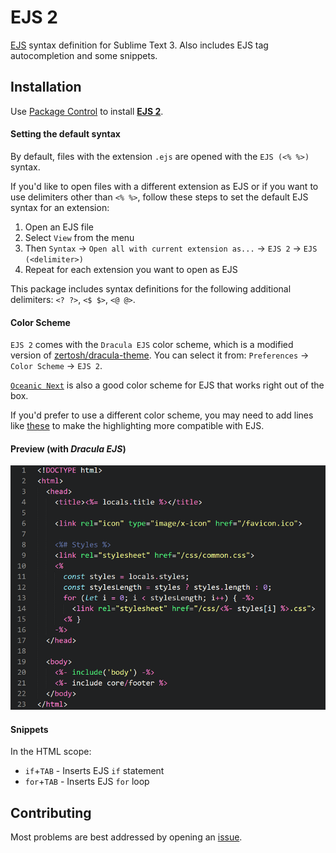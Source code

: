 # EJS 2

[EJS](http://ejs.co/) syntax definition for Sublime Text 3. Also includes EJS tag autocompletion and some snippets.

## Installation

Use [Package Control](https://packagecontrol.io/docs/usage) to install [**EJS 2**](https://packagecontrol.io/packages/EJS%202).

#### Setting the default syntax

By default, files with the extension `.ejs` are opened with the `EJS (<% %>)` syntax.

If you'd like to open files with a different extension as EJS or if you want to use delimiters other than `<% %>`, follow these steps to set the default EJS syntax for an extension:

1. Open an EJS file
2. Select `View` from the menu
3. Then `Syntax` &rarr; `Open all with current extension as...` &rarr; `EJS 2` &rarr; `EJS (<delimiter>)`
4. Repeat for each extension you want to open as EJS

This package includes syntax definitions for the following additional delimiters: `<? ?>`, `<$ $>`, `<@ @>`.

#### Color Scheme

`EJS 2` comes with the `Dracula EJS` color scheme, which is a modified version of [zertosh/dracula-theme](https://github.com/zertosh/dracula-theme/tree/dark). You can select it from: `Preferences` &rarr; `Color Scheme` &rarr; `EJS 2`.

[`Oceanic Next`](https://github.com/voronianski/oceanic-next-color-scheme) is also a good color scheme for EJS that works right out of the box.

If you'd prefer to use a different color scheme, you may need to add lines like [these](https://github.com/nwoltman/sublime-ejs/blob/master/Dracula%20EJS.YAML-tmTheme#L228-L241) to make the highlighting more compatible with EJS.

#### Preview (with *Dracula EJS*)

![](example.png)

#### Snippets

In the HTML scope:

+ `if`+`TAB` - Inserts EJS `if` statement
+ `for`+`TAB` - Inserts EJS `for` loop

## Contributing

Most problems are best addressed by opening an [issue](https://github.com/nwoltman/sublime-ejs/issues).

